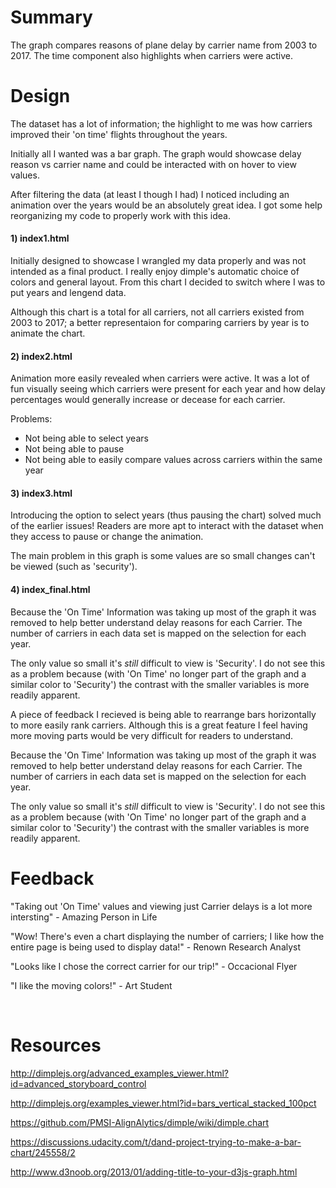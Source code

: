 # Summary

The graph compares reasons of plane delay by carrier name from 2003
to 2017. The time component also highlights when carriers were active.

# Design

The dataset has a lot of information; the highlight to me was how carriers 
improved their 'on time' flights throughout the years.

Initially all I wanted was a bar graph. The graph would showcase delay reason vs
carrier name and could be interacted with on hover to view values.

After filtering the data (at least I though I had) I noticed including an 
animation over the years would be an absolutely great idea. I got some help
reorganizing my code to properly work with this idea.

#### 1) index1.html

Initially designed to showcase I wrangled my data properly and was not intended 
as a final product. I really enjoy dimple's automatic choice of colors and 
general layout. From this chart I decided to switch where I was to put years and
lengend data. 

Although this chart is a total for all carriers, not all carriers existed from
2003 to 2017; a better representaion for comparing carriers by year is to 
animate the chart.

#### 2) index2.html

Animation more easily revealed when carriers were active. It was a lot of fun
visually seeing which carriers were present for each year and how delay 
percentages would generally increase or decease for each carrier. 

Problems:

* Not being able to select years 
* Not being able to pause 
* Not being able to easily compare values across carriers within the same year

#### 3) index3.html

Introducing the option to select years (thus pausing the chart) solved much of
the earlier issues! Readers are more apt to interact with the dataset when they
access to pause or change the animation. 

The main problem in this graph is some values are so small changes can't be 
viewed (such as 'security').

#### 4) index_final.html

Because the 'On Time' Information was taking up most of the graph it was removed
to help better understand delay reasons for each Carrier. The number of carriers
in each data set is mapped on the selection for each year. 

The only value so small it's _still_ difficult to view is 'Security'. I do not 
see this as a problem because (with 'On Time' no longer part of the graph and
a similar color to 'Security') the contrast with the smaller variables is more
readily apparent.

A piece of feedback I recieved is being able to rearrange bars horizontally to
more easily rank carriers. Although this is a great feature I feel having more
moving parts would be very difficult for readers to understand.

Because the 'On Time' Information was taking up most of the graph it was removed
to help better understand delay reasons for each Carrier. The number of carriers
in each data set is mapped on the selection for each year. 

The only value so small it's _still_ difficult to view is 'Security'. I do not 
see this as a problem because (with 'On Time' no longer part of the graph and
a similar color to 'Security') the contrast with the smaller variables is more
readily apparent.

# Feedback

"Taking out 'On Time' values and viewing just Carrier delays is a lot more 
intersting" - Amazing Person in Life

"Wow! There's even a chart displaying the number of carriers; I like how the 
entire page is being used to display data!" - Renown Research Analyst

"Looks like I chose the correct carrier for our trip!" - Occacional Flyer

"I like the moving colors!" - Art Student

<br>

# Resources

http://dimplejs.org/advanced_examples_viewer.html?id=advanced_storyboard_control

http://dimplejs.org/examples_viewer.html?id=bars_vertical_stacked_100pct

https://github.com/PMSI-AlignAlytics/dimple/wiki/dimple.chart

https://discussions.udacity.com/t/dand-project-trying-to-make-a-bar-chart/245558/2

http://www.d3noob.org/2013/01/adding-title-to-your-d3js-graph.html